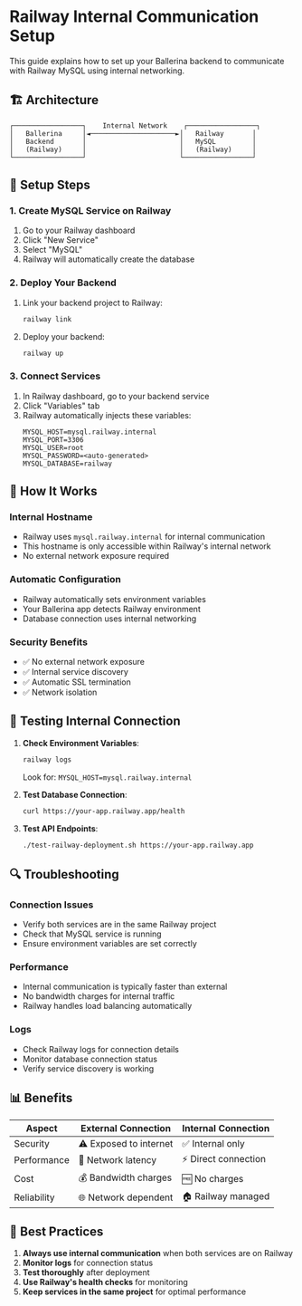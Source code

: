 # Railway Internal Communication Setup

This guide explains how to set up your Ballerina backend to communicate with Railway MySQL using internal networking.

## 🏗️ Architecture

```
┌─────────────────┐    Internal Network    ┌─────────────────┐
│   Ballerina     │◄─────────────────────►│   Railway       │
│   Backend       │                       │   MySQL         │
│   (Railway)     │                       │   (Railway)     │
└─────────────────┘                       └─────────────────┘
```

## 🚀 Setup Steps

### 1. Create MySQL Service on Railway

1. Go to your Railway dashboard
2. Click "New Service"
3. Select "MySQL"
4. Railway will automatically create the database

### 2. Deploy Your Backend

1. Link your backend project to Railway:
   ```bash
   railway link
   ```

2. Deploy your backend:
   ```bash
   railway up
   ```

### 3. Connect Services

1. In Railway dashboard, go to your backend service
2. Click "Variables" tab
3. Railway automatically injects these variables:
   ```
   MYSQL_HOST=mysql.railway.internal
   MYSQL_PORT=3306
   MYSQL_USER=root
   MYSQL_PASSWORD=<auto-generated>
   MYSQL_DATABASE=railway
   ```

## 🔧 How It Works

### Internal Hostname
- Railway uses `mysql.railway.internal` for internal communication
- This hostname is only accessible within Railway's internal network
- No external network exposure required

### Automatic Configuration
- Railway automatically sets environment variables
- Your Ballerina app detects Railway environment
- Database connection uses internal networking

### Security Benefits
- ✅ No external network exposure
- ✅ Internal service discovery
- ✅ Automatic SSL termination
- ✅ Network isolation

## 🧪 Testing Internal Connection

1. **Check Environment Variables**:
   ```bash
   railway logs
   ```
   Look for: `MYSQL_HOST=mysql.railway.internal`

2. **Test Database Connection**:
   ```bash
   curl https://your-app.railway.app/health
   ```

3. **Test API Endpoints**:
   ```bash
   ./test-railway-deployment.sh https://your-app.railway.app
   ```

## 🔍 Troubleshooting

### Connection Issues
- Verify both services are in the same Railway project
- Check that MySQL service is running
- Ensure environment variables are set correctly

### Performance
- Internal communication is typically faster than external
- No bandwidth charges for internal traffic
- Railway handles load balancing automatically

### Logs
- Check Railway logs for connection details
- Monitor database connection status
- Verify service discovery is working

## 📊 Benefits

| Aspect | External Connection | Internal Connection |
|--------|-------------------|-------------------|
| Security | ⚠️ Exposed to internet | ✅ Internal only |
| Performance | 🐌 Network latency | ⚡ Direct connection |
| Cost | 💰 Bandwidth charges | 🆓 No charges |
| Reliability | 🌐 Network dependent | 🏠 Railway managed |

## 🎯 Best Practices

1. **Always use internal communication** when both services are on Railway
2. **Monitor logs** for connection status
3. **Test thoroughly** after deployment
4. **Use Railway's health checks** for monitoring
5. **Keep services in the same project** for optimal performance
